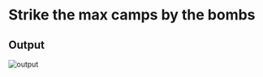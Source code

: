 # Strike the max camps by the bombs

## Output

![output](https://github.com/Coderode/Problem-Solving/tree/master/Hacks/output.JPG)
